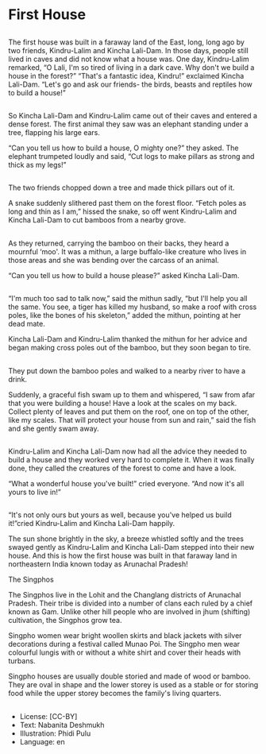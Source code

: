 # First House

##
The first house was built in a faraway land of the East, long, long ago by two friends, Kindru-Lalim and Kincha Lali-Dam. In those days, people still lived in caves and did not know what a house was.
One day, Kindru-Lalim remarked, “O Lali, I'm so tired of living in a dark cave. Why don't we build a house in the forest?”
“That's a fantastic idea, Kindru!” exclaimed Kincha Lali-Dam. “Let's go and ask our friends- the birds, beasts and reptiles how to build a house!”

##
So Kincha Lali-Dam and Kindru-Lalim came out of their caves and entered a dense forest. The first animal they saw was an elephant standing under a tree, flapping his large ears.

“Can you tell us how to build a house, O mighty one?” they asked. The elephant trumpeted loudly and said, “Cut logs to make pillars as strong and thick as my legs!”

##
The two friends chopped down a tree and made thick pillars out of it.

A snake suddenly slithered past them on the forest floor. “Fetch poles as long and thin as I am,” hissed the snake, so off went Kindru-Lalim and Kincha Lali-Dam to cut bamboos from a nearby grove.

##
As they returned, carrying the bamboo on their backs, they heard a mournful ‘moo'. It was a mithun, a large buffalo-like creature who lives in those areas and she was bending over the carcass of an animal.

“Can you tell us how to build a house please?” asked Kincha Lali-Dam.

##
“I'm much too sad to talk now,” said the mithun sadly, “but I'll help you all the same. You see, a tiger has killed my husband, so make a roof with cross poles, like the bones of his skeleton,” added the mithun, pointing at her dead mate.

Kincha Lali-Dam and Kindru-Lalim thanked the mithun for her advice and began making cross poles out of the bamboo, but they soon began to tire.

##
They put down the bamboo poles and walked to a nearby river to have a drink.

Suddenly, a graceful fish swam up to them and whispered, “I saw from afar that you were building a house! Have a look at the scales on my back. Collect plenty of leaves and put them on the roof, one on top of the other, like my scales. That will protect your house from sun and rain,” said the fish and she gently swam away.

##
Kindru-Lalim and Kincha Lali-Dam now had all the advice they needed to build a house and they worked very hard to complete it. When it was finally done, they called the creatures of the forest to come and have a look.

“What a wonderful house you've built!” cried everyone. “And now it's all yours to live in!”

##
“It's not only ours but yours as well, because you've helped us build it!”cried Kindru-Lalim and Kincha Lali-Dam happily.

The sun shone brightly in the sky, a breeze whistled softly and the trees swayed gently as Kindru-Lalim and Kincha Lali-Dam stepped into their new house. And this is how the first house was built in that faraway land in northeastern India known today as Arunachal Pradesh!

The Singphos

The Singphos live in the Lohit and the Changlang districts of Arunachal Pradesh. Their tribe is divided into a number of clans each ruled by a chief known as Gam. Unlike other hill people who are involved in jhum (shifting) cultivation, the Singphos grow tea.

Singpho women wear bright woollen skirts and black jackets with silver decorations during a festival called Munao Poi. The Singpho men wear colourful lungis with or without a white shirt and cover their heads with turbans.

Singpho houses are usually double storied and made of wood or bamboo. They are oval in shape and the lower storey is used as a stable or for storing food while the upper storey becomes the family's living quarters.

##
* License: [CC-BY]
* Text: Nabanita Deshmukh
* Illustration: Phidi Pulu
* Language: en
